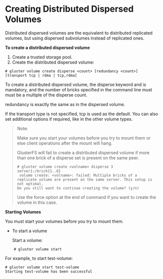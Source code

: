 # Creating Distributed Dispersed Volumes

Distributed dispersed volumes are the equivalent to distributed replicated volumes, but using dispersed subvolumes instead of replicated ones.

**To create a distributed dispersed volume**

1. Create a trusted storage pool.
2. Create the distributed dispersed volume:

```
# gluster volume create disperse <count> [redundancy <count>] [transport tcp | rdma | tcp,rdma]
```

To create a distributed dispersed volume, the disperse keyword and <count> is mandatory, and the number of bricks specified in the command line must must be a multiple of the disperse count.

redundancy is exactly the same as in the dispersed volume.

If the transport type is not specified, tcp is used as the default. You can also set additional options if required, like in the other volume types.

>Note:
>
>Make sure you start your volumes before you try to mount them or else client operations after the mount will hang.
>
>GlusterFS will fail to create a distributed dispersed volume if more than one brick of a disperse set is present on the same peer.
>
>```
># gluster volume create <volname> disperse 3 server1:/brick{1..6}
>  volume create: <volname>: failed: Multiple bricks of a replicate volume are present on the same server. This setup is not optimal.
>Do you still want to continue creating the volume? (y/n)
>```
>
> Use the force option at the end of command if you want to create the volume in this case.

**Starting Volumes**

You must start your volumes before you try to mount them.

* To start a volume

    Start a volume:

```
    # gluster volume start
```

For example, to start test-volume:

```
# gluster volume start test-volume
Starting test-volume has been successful
```